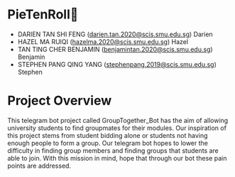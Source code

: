 # PieTenRoll🥧
* DARIEN TAN SHI FENG (darien.tan.2020@scis.smu.edu.sg)
  Darien
* HAZEL MA RUIQI (hazelma.2020@scis.smu.edu.sg) 
  Hazel
* TAN TING CHER BENJAMIN (benjamintan.2020@scis.smu.edu.sg)
  Benjamin
* STEPHEN PANG QING YANG (stephenpang.2019@scis.smu.edu.sg)
Stephen
# Project Overview
This telegram bot project called GroupTogether_Bot has the aim of allowing university students to find groupmates for their modules. Our inspiration of this project stems from student bidding alone or students not having enough people to form a group. Our telegram bot hopes to lower the difficulty in finding group members and finding groups that students are able to join. With this mission in mind, hope that through our bot these pain points are addressed.